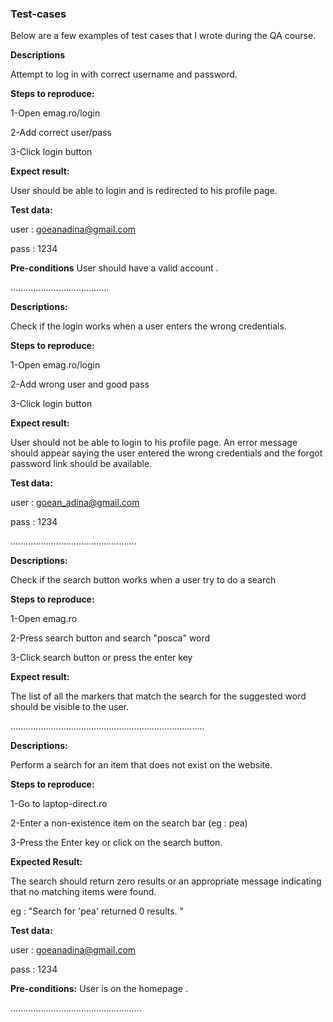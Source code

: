 ### Test-cases ###

Below are a few examples of test cases that I wrote during the QA course.

**Descriptions**

Attempt to log in with correct username and password.

**Steps to reproduce:**

1-Open emag.ro/login

2-Add correct user/pass

3-Click login button

**Expect result:**

User should be able to login and is redirected to his profile page.

**Test data:**

user : goeanadina@gmail.com

pass : 1234


**Pre-conditions**
User should have a valid account .

.......................................

**Descriptions:** 

Check if the login works when a user enters the wrong credentials.

**Steps to reproduce:**

1-Open emag.ro/login

2-Add wrong user and good pass

3-Click login button

**Expect result:**

User should not be able to login to his profile page. An error message should appear saying the user entered the wrong credentials and the forgot password link should be available.

**Test data:**

user : goean_adina@gmail.com

pass : 1234

..................................................

**Descriptions:**

Check if the search button works when a user try to do a search

**Steps to reproduce:**

1-Open emag.ro

2-Press search button and search "posca" word

3-Click search button or press the enter key

**Expect result:**

The list of all the markers that match the search for the suggested word should be visible to the user.

.............................................................................

**Descriptions:**

Perform a search for an item that does not exist on the website.

**Steps to reproduce:**

1-Go to laptop-direct.ro

2-Enter a non-existence item on the search bar (eg : pea)

3-Press the Enter key or click on the search button.

**Expected Result:**

The search should return zero results or an appropriate message indicating that no matching items were found.

eg : "Search for 'pea' returned 0 results. "

**Test data:**

user : goeanadina@gmail.com

pass : 1234

**Pre-conditions:**
User is on the homepage .

....................................................




